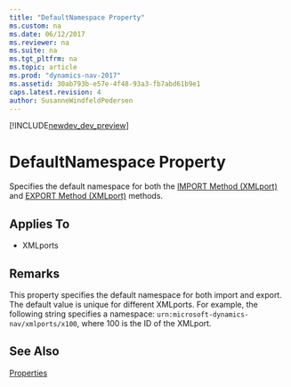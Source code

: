 ```yaml
---
title: "DefaultNamespace Property"
ms.custom: na
ms.date: 06/12/2017
ms.reviewer: na
ms.suite: na
ms.tgt_pltfrm: na
ms.topic: article
ms.prod: "dynamics-nav-2017"
ms.assetid: 30ab793b-e57e-4f48-93a3-fb7abd61b9e1
caps.latest.revision: 4
author: SusanneWindfeldPedersen
---
```


[!INCLUDE[newdev_dev_preview](../includes/newdev_dev_preview.md)]

# DefaultNamespace Property
Specifies the default namespace for both the [IMPORT Method (XMLport)](../methods/devenv-IMPORT-Method-XMLport.md) and [EXPORT Method (XMLport)](../methods/devenv-EXPORT-Method-XMLport.md) methods.  
  
## Applies To  
  
-   XMLports  
  
## Remarks  
 This property specifies the default namespace for both import and export. The default value is unique for different XMLports. For example, the following string specifies a namespace: `urn:microsoft-dynamics-nav/xmlports/x100`, where 100 is the ID of the XMLport.  
  
## See Also  
 [Properties](devenv-properties.md)